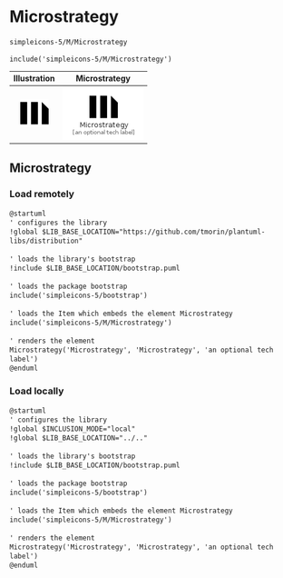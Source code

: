 # Microstrategy


```text
simpleicons-5/M/Microstrategy
```

```text
include('simpleicons-5/M/Microstrategy')
```



| Illustration | Microstrategy |
| :---: | :---: |
| ![illustration for Illustration](../../simpleicons-5/M/Microstrategy.png) | ![illustration for Microstrategy](../../simpleicons-5/M/Microstrategy.Local.png) |




## Microstrategy

### Load remotely
```plantuml
@startuml
' configures the library
!global $LIB_BASE_LOCATION="https://github.com/tmorin/plantuml-libs/distribution"

' loads the library's bootstrap
!include $LIB_BASE_LOCATION/bootstrap.puml

' loads the package bootstrap
include('simpleicons-5/bootstrap')

' loads the Item which embeds the element Microstrategy
include('simpleicons-5/M/Microstrategy')

' renders the element
Microstrategy('Microstrategy', 'Microstrategy', 'an optional tech label')
@enduml
```

### Load locally
```plantuml
@startuml
' configures the library
!global $INCLUSION_MODE="local"
!global $LIB_BASE_LOCATION="../.."

' loads the library's bootstrap
!include $LIB_BASE_LOCATION/bootstrap.puml

' loads the package bootstrap
include('simpleicons-5/bootstrap')

' loads the Item which embeds the element Microstrategy
include('simpleicons-5/M/Microstrategy')

' renders the element
Microstrategy('Microstrategy', 'Microstrategy', 'an optional tech label')
@enduml
```

